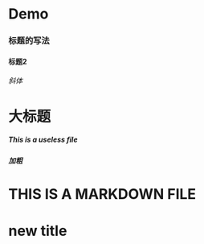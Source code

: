 # Demo
### 标题的写法
#### 标题2
*斜体*
# 大标题
##### This is a useless file
##### **加粗**
# THIS IS A MARKDOWN FILE
# new title